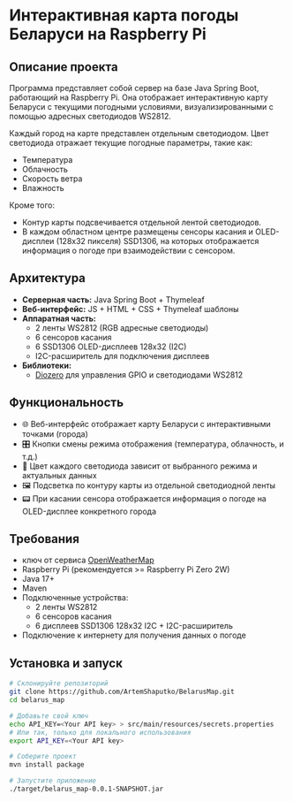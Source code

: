 # Интерактивная карта погоды Беларуси на Raspberry Pi

## Описание проекта

Программа представляет собой сервер на базе Java Spring Boot, работающий на Raspberry Pi. Она отображает интерактивную карту Беларуси с текущими погодными условиями, визуализированными с помощью адресных светодиодов WS2812.

Каждый город на карте представлен отдельным светодиодом. Цвет светодиода отражает текущие погодные параметры, такие как:

- Температура
- Облачность
- Скорость ветра
- Влажность

Кроме того:
- Контур карты подсвечивается отдельной лентой светодиодов.
- В каждом областном центре размещены сенсоры касания и OLED-дисплеи (128x32 пикселя) SSD1306, на которых отображается информация о погоде при взаимодействии с сенсором.

## Архитектура

- **Серверная часть:** Java Spring Boot + Thymeleaf
- **Веб-интерфейс:** JS + HTML + CSS + Thymeleaf шаблоны
- **Аппаратная часть:**
    - 2 ленты WS2812 (RGB адресные светодиоды)
    - 6 сенсоров касания
    - 6 SSD1306 OLED-дисплеев 128x32 (I2C) 
    - I2C-расширитель для подключения дисплеев
- **Библиотеки:**
    - [Diozero](https://www.diozero.com/) для управления GPIO и светодиодами WS2812

## Функциональность

- 🌐 Веб-интерфейс отображает карту Беларуси с интерактивными точками (города)
- 🎛️ Кнопки смены режима отображения (температура, облачность, и т.д.)
- 🌈 Цвет каждого светодиода зависит от выбранного режима и актуальных данных
- 🖼️ Подсветка по контуру карты из отдельной светодиодной ленты
- 📟 При касании сенсора отображается информация о погоде на OLED-дисплее конкретного города

## Требования

- ключ от сервиса [OpenWeatherMap](https://openweathermap.org/api)
- Raspberry Pi (рекомендуется >= Raspberry Pi Zero 2W)
- Java 17+
- Maven
- Подключенные устройства:
    - 2 ленты WS2812
    - 6 сенсоров касания
    - 6 дисплеев SSD1306 128x32 I2C + I2C-расширитель
- Подключение к интернету для получения данных о погоде

## Установка и запуск

```bash
# Склонируйте репозиторий
git clone https://github.com/ArtemShaputko/BelarusMap.git
cd belarus_map

# Добавьте свой ключ
echo API_KEY=<Your API key> > src/main/resources/secrets.properties
# Или так, только для локального использования
export API_KEY=<Your API key>

# Соберите проект
mvn install package

# Запустите приложение
./target/belarus_map-0.0.1-SNAPSHOT.jar
